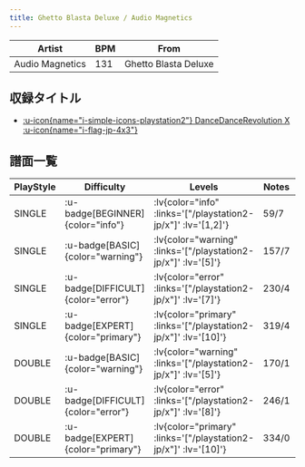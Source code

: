 ```yaml
---
title: Ghetto Blasta Deluxe / Audio Magnetics
---
```


|Artist|BPM|From|
|------|---|----|
|Audio Magnetics|131|Ghetto Blasta Deluxe|

## 収録タイトル

- [ :u-icon{name="i-simple-icons-playstation2"} DanceDanceRevolution X :u-icon{name="i-flag-jp-4x3"} ](/playstation2-jp/x)

## 譜面一覧

|PlayStyle|Difficulty|Levels|Notes|Movie|
|---------|----------|------|-----|-----|
|SINGLE| :u-badge[BEGINNER]{color="info"} | :lv{color="info" :links='["/playstation2-jp/x"]' :lv='[1,2]'} |59/7||
|SINGLE| :u-badge[BASIC]{color="warning"} | :lv{color="warning" :links='["/playstation2-jp/x"]' :lv='[5]'} |157/7||
|SINGLE| :u-badge[DIFFICULT]{color="error"} | :lv{color="error" :links='["/playstation2-jp/x"]' :lv='[7]'} |230/4||
|SINGLE| :u-badge[EXPERT]{color="primary"} | :lv{color="primary" :links='["/playstation2-jp/x"]' :lv='[10]'} |319/4||
|DOUBLE| :u-badge[BASIC]{color="warning"} | :lv{color="warning" :links='["/playstation2-jp/x"]' :lv='[5]'} |170/1||
|DOUBLE| :u-badge[DIFFICULT]{color="error"} | :lv{color="error" :links='["/playstation2-jp/x"]' :lv='[8]'} |246/1||
|DOUBLE| :u-badge[EXPERT]{color="primary"} | :lv{color="primary" :links='["/playstation2-jp/x"]' :lv='[10]'} |334/0||
